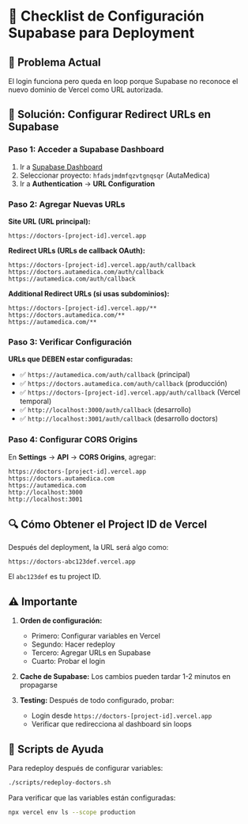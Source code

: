 # 🔧 Checklist de Configuración Supabase para Deployment

## 📍 **Problema Actual**
El login funciona pero queda en loop porque Supabase no reconoce el nuevo dominio de Vercel como URL autorizada.

## 🎯 **Solución: Configurar Redirect URLs en Supabase**

### **Paso 1: Acceder a Supabase Dashboard**
1. Ir a [Supabase Dashboard](https://supabase.com/dashboard)
2. Seleccionar proyecto: `hfadsjmdmfqzvtgnqsqr` (AutaMedica)
3. Ir a **Authentication** → **URL Configuration**

### **Paso 2: Agregar Nuevas URLs**

**Site URL (URL principal):**
```
https://doctors-[project-id].vercel.app
```

**Redirect URLs (URLs de callback OAuth):**
```
https://doctors-[project-id].vercel.app/auth/callback
https://doctors.autamedica.com/auth/callback
https://autamedica.com/auth/callback
```

**Additional Redirect URLs (si usas subdominios):**
```
https://doctors-[project-id].vercel.app/**
https://doctors.autamedica.com/**
https://autamedica.com/**
```

### **Paso 3: Verificar Configuración**

**URLs que DEBEN estar configuradas:**
- ✅ `https://autamedica.com/auth/callback` (principal)
- ✅ `https://doctors.autamedica.com/auth/callback` (producción)
- ✅ `https://doctors-[project-id].vercel.app/auth/callback` (Vercel temporal)
- ✅ `http://localhost:3000/auth/callback` (desarrollo)
- ✅ `http://localhost:3001/auth/callback` (desarrollo doctors)

### **Paso 4: Configurar CORS Origins**

En **Settings** → **API** → **CORS Origins**, agregar:
```
https://doctors-[project-id].vercel.app
https://doctors.autamedica.com  
https://autamedica.com
http://localhost:3000
http://localhost:3001
```

## 🔍 **Cómo Obtener el Project ID de Vercel**

Después del deployment, la URL será algo como:
```
https://doctors-abc123def.vercel.app
```

El `abc123def` es tu project ID.

## ⚠️ **Importante**

1. **Orden de configuración:**
   - Primero: Configurar variables en Vercel
   - Segundo: Hacer redeploy
   - Tercero: Agregar URLs en Supabase
   - Cuarto: Probar el login

2. **Cache de Supabase:** Los cambios pueden tardar 1-2 minutos en propagarse

3. **Testing:** Después de todo configurado, probar:
   - Login desde `https://doctors-[project-id].vercel.app`
   - Verificar que redirecciona al dashboard sin loops

## 🚀 **Scripts de Ayuda**

Para redeploy después de configurar variables:
```bash
./scripts/redeploy-doctors.sh
```

Para verificar que las variables están configuradas:
```bash
npx vercel env ls --scope production
```